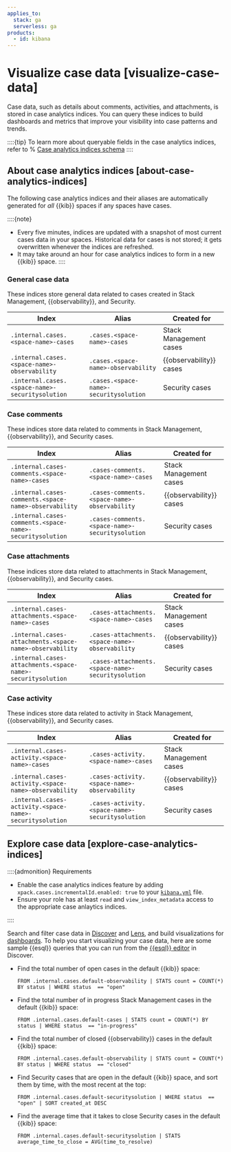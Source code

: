 ```yaml
---
applies_to:
  stack: ga
  serverless: ga
products:
  - id: kibana
---
```


# Visualize case data [visualize-case-data]

Case data, such as details about comments, activities, and attachments, is stored in case analytics indices. You can query these indices to build dashboards and metrics that improve your visibility into case patterns and trends. 

::::{tip} 
To learn more about queryable fields in the case analytics indices, refer to 
% [Case analytics indices schema](kibana://reference/case-analytics-indices-schema.md) 
::::

## About case analytics indices [about-case-analytics-indices]

The following case analytics indices and their aliases are automatically generated for _all_ {{kib}} spaces if any spaces have cases. 

::::{note} 
* Every five minutes, indices are updated with a snapshot of most current cases data in your spaces. Historical data for cases is not stored; it gets overwritten whenever the indices are refreshed.
* It may take around an hour for case analytics indices to form in a new {{kib}} space.
::::

### General case data

These indices store general data related to cases created in Stack Management, {{observability}}, and Security.

| Index    | Alias | Created for | 
| ---------------------------- | ---------------------- |----------------------------------------- | 
| `.internal.cases.<space-name>-cases` |  `.cases.<space-name>-cases` | Stack Management cases  | 
| `.internal.cases.<space-name>-observability` |  `.cases.<space-name>-observability` | {{observability}} cases   | 
| `.internal.cases.<space-name>-securitysolution` |  `.cases.<space-name>-securitysolution` | Security cases  | 

### Case comments

These indices store data related to comments in Stack Management, {{observability}}, and Security cases.

| Index    | Alias | Created for | 
| ---------------------------- | ---------------------- |----------------------------------------- | 
| `.internal.cases-comments.<space-name>-cases` |  `.cases-comments.<space-name>-cases` | Stack Management cases    | 
| `.internal.cases-comments.<space-name>-observability` |  `.cases-comments.<space-name>-observability` | {{observability}} cases    | 
| `.internal.cases-comments.<space-name>-securitysolution` |  `.cases-comments.<space-name>-securitysolution` | Security cases   | 


### Case attachments

These indices store data related to attachments in Stack Management, {{observability}}, and Security cases.

| Index    | Alias | Created for | 
| ---------------------------- | ---------------------- |----------------------------------------- | 
| `.internal.cases-attachments.<space-name>-cases` |  `.cases-attachments.<space-name>-cases` | Stack Management cases    | 
| `.internal.cases-attachments.<space-name>-observability` |  `.cases-attachments.<space-name>-observability` | {{observability}} cases    | 
| `.internal.cases-attachments.<space-name>-securitysolution` |  `.cases-attachments.<space-name>-securitysolution` | Security cases    | 

### Case activity

These indices store data related to activity in Stack Management, {{observability}}, and Security cases.

| Index    | Alias | Created for | 
| ---------------------------- | ---------------------- |----------------------------------------- | 
| `.internal.cases-activity.<space-name>-cases` |  `.cases-activity.<space-name>-cases` | Stack Management cases    | 
| `.internal.cases-activity.<space-name>-observability` |  `.cases-activity.<space-name>-observability` | {{observability}} cases    | 
| `.internal.cases-activity.<space-name>-securitysolution` |  `.cases-activity.<space-name>-securitysolution` | Security cases    | 


## Explore case data [explore-case-analytics-indices]

::::{admonition} Requirements

* Enable the case analytics indices feature by adding `xpack.cases.incrementalId.enabled: true` to your [`kibana.yml`](/deploy-manage/stack-settings.md) file.
* Ensure your role has at least `read` and `view_index_metadata` access to the appropriate case anlaytics indices.

::::

Search and filter case data in [Discover](../../discover.md) and [Lens](../../visualize/lens.md), and build visualizations for [dashboards](../../dashboards.md). To help you start visualizing your case data, here are some sample {{esql}} queries that you can run from the [{{esql}} editor](../../../explore-analyze/query-filter/languages/esql-kibana.md#esql-kibana-get-started) in Discover.

* Find the total number of open cases in the default {{kib}} space:

  ```console
  FROM .internal.cases.default-observability | STATS count = COUNT(*) BY status | WHERE status  == "open"
  ```

* Find the total number of in progress Stack Management cases in the default {{kib}} space:

  ```console
  FROM .internal.cases.default-cases | STATS count = COUNT(*) BY status | WHERE status  == "in-progress"
  ```

* Find the total number of closed {{observability}} cases in the default {{kib}} space:

  ```console
  FROM .internal.cases.default-observability | STATS count = COUNT(*) BY status | WHERE status  == "closed"
  ```

* Find Security cases that are open in the default {{kib}} space, and sort them by time, with the most recent at the top:

  ```console
  FROM .internal.cases.default-securitysolution | WHERE status  == "open" | SORT created_at DESC
  ```

* Find the average time that it takes to close Security cases in the default {{kib}} space:

  ```console
  FROM .internal.cases.default-securitysolution | STATS average_time_to_close = AVG(time_to_resolve)
  ```
